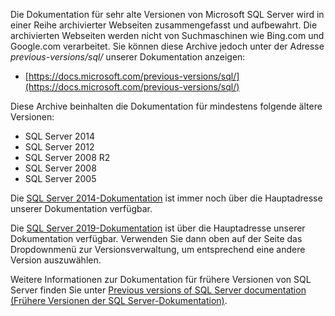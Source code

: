 
Die Dokumentation für sehr alte Versionen von Microsoft SQL Server wird in einer Reihe archivierter Webseiten zusammengefasst und aufbewahrt. Die archivierten Webseiten werden nicht von Suchmaschinen wie Bing.com und Google.com verarbeitet. Sie können diese Archive jedoch unter der Adresse _previous-versions/sql/_ unserer Dokumentation anzeigen:

- [https://docs.microsoft.com/previous-versions/sql/](https://docs.microsoft.com/previous-versions/sql/)

Diese Archive beinhalten die Dokumentation für mindestens folgende ältere Versionen:

- SQL Server 2014
- SQL Server 2012
- SQL Server 2008 R2
- SQL Server 2008
- SQL Server 2005

Die [SQL Server 2014-Dokumentation](/previous-versions/sql/2014/index?view=sql-server-2014&preserve-view=true) ist immer noch über die Hauptadresse unserer Dokumentation verfügbar.

<!--
FYI: In the following link syntax to SQL 2014 content, the two 'view' related parameters are entirely optional in this case. The reason is that 'sql/2014/' will never be a node for say SQL 2012 or SQL 2016 content URLs on Docs. Thus no distinction from 'view' values will ever be necessary.

[SQL Server 2014 documentation](/previous-versions/sql/2014/index?view=sql-server-2014&preserve-view=true) is still available on our main Docs address.
-->

Die [SQL Server 2019-Dokumentation](https://docs.microsoft.com/sql/sql-server?view=sql-server-ver15&preserve-view=true) ist über die Hauptadresse unserer Dokumentation verfügbar. Verwenden Sie dann oben auf der Seite das Dropdownmenü zur Versionsverwaltung, um entsprechend eine andere Version auszuwählen.

Weitere Informationen zur Dokumentation für frühere Versionen von SQL Server finden Sie unter [Previous versions of SQL Server documentation (Frühere Versionen der SQL Server-Dokumentation)](/previous-versions/sql/).
